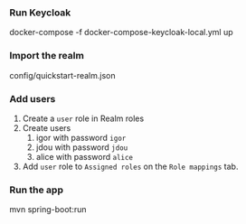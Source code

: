 ### Run Keycloak
docker-compose -f docker-compose-keycloak-local.yml up

### Import the realm
config/quickstart-realm.json

### Add users
1. Create a `user` role in Realm roles
2. Create users
   1. igor with password `igor`
   2. jdou with password `jdou`
   3. alice with password `alice`
3. Add `user` role  to `Assigned roles` on the `Role mappings` tab.


### Run the app
mvn spring-boot:run


